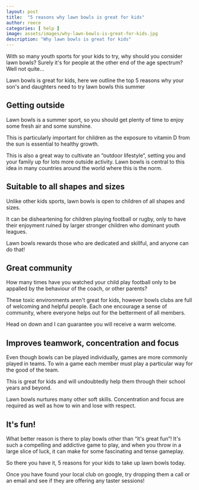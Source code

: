 ```yaml
---
layout: post
title:  "5 reasons why lawn bowls is great for kids"
author: reece
categories: [ help ]
image: assets/images/why-lawn-bowls-is-great-for-kids.jpg
description: "Why lawn bowls is great for kids"
---
```


With so many youth sports for your kids to try, why should you consider lawn bowls? Surely it's for people at the other end of the age spectrum? Well not quite…

Lawn bowls is great for kids, here we outline the top 5 reasons why your son's and daughters need to try lawn bowls this summer

## Getting outside

Lawn bowls is a summer sport, so you should get plenty of time to enjoy some fresh air and some sunshine.

This is particularly important for children as the exposure to vitamin D from the sun is essential to healthy growth.

This is also a great way to cultivate an “outdoor lifestyle”, setting you and your family up for lots more outside activity. Lawn bowls is central to this idea in many countries around the world where this is the norm.

## Suitable to all shapes and sizes

Unlike other kids sports, lawn bowls is open to children of all shapes and sizes. 

It can be disheartening for children playing football or rugby, only to have their enjoyment ruined by larger stronger children who dominant youth leagues.

Lawn bowls rewards those who are dedicated and skillful, and anyone can do that!

## Great community

How many times have you watched your child play football only to be appalled by the behaviour of the coach, or other parents?

These toxic environments aren't great for kids, however bowls clubs are full of welcoming and helpful people. Each one encourage a sense of community, where everyone helps out for the betterment of all members.

Head on down and I can guarantee you will receive a warm welcome.

## Improves teamwork, concentration and focus

Even though bowls can be played individually, games are more commonly played in teams. To win a game each member must play a particular way for the good of the team.

This is great for kids and will undoubtedly help them through their school years and beyond.

Lawn bowls nurtures many other soft skills. Concentration and focus are required as well as how to win and lose with respect.

## It's fun!

What better reason is there to play bowls other than “it's great fun”! It's such a compelling and addictive game to play, and when you throw in a large slice of luck, it can make for some fascinating and tense gameplay.


So there you have it, 5 reasons for your kids to take up lawn bowls today.

Once you have found your local club on google, try dropping them a call or an email and see if they are offering any taster sessions!
